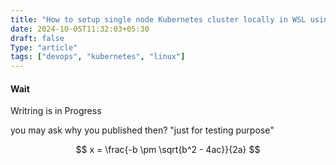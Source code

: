 ```yaml
---
title: "How to setup single node Kubernetes cluster locally in WSL using Kubeadm ?"
date: 2024-10-05T11:32:03+05:30
draft: false
Type: "article"
tags: ["devops", "kubernetes", "linux"]
---
```


#### Wait

Writring is in Progress

you may ask why you published then? "just for testing purpose"

$$
x = \frac{-b \pm \sqrt{b^2 - 4ac}}{2a}
$$

